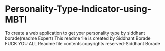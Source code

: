 # Personality-Type-Indicator-using-MBTI
To create a web application to get your personality type
by siddhant borade(readme Expert)
This readme file is created by Siddhant Borade
FUCK 
YOU
ALL
Readme file contents copyrights reserved-Siddhant Borade